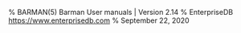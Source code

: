 % BARMAN(5) Barman User manuals | Version 2.14
% EnterpriseDB <https://www.enterprisedb.com>
% September 22, 2020
